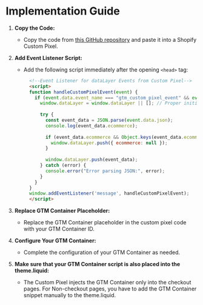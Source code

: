 # Implementation Guide

1. **Copy the Code:**
   - Copy the code from [this GitHub repository](https://github.com/tristanhahn/shopify_gtm_custom_pixel/blob/main/custom_pixel) and paste it into a Shopify Custom Pixel.

2. **Add Event Listener Script:**
   - Add the following script immediately after the opening `<head>` tag:

     ```html
       <!--Event Listener for dataLayer Events from Custom Pixel-->
       <script>
       function handleCustomPixelEvent(event) {
         if (event.data.event_name === "gtm_custom_pixel_event" && event.data.json) {
           window.dataLayer = window.dataLayer || []; // Proper initialization
       
           try {
             const event_data = JSON.parse(event.data.json);
             console.log(event_data.ecommerce);
       
             if (event_data.ecommerce && Object.keys(event_data.ecommerce).length > 0) {
               window.dataLayer.push({ ecommerce: null });
             }
       
             window.dataLayer.push(event_data);
           } catch (error) {
             console.error("Error parsing JSON:", error);
           }
         }
       }   
       window.addEventListener('message', handleCustomPixelEvent); 
       </script>  
     ```

3. **Replace GTM Container Placeholder:**
   - Replace the GTM Container placeholder in the custom pixel code with your GTM Container ID.
  
4. **Configure Your GTM Container:**
   - Complete the configuration of your GTM Container as needed.
  
5. **Make sure that your GTM Container script is also placed into the theme.liquid:**
   - The Custom Pixel injects the GTM Container only into the checkout pages. For Non-checkout pages, you have to add the GTM Container snippet manually to the theme.liquid.

